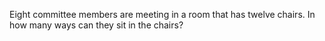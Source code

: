 Eight committee members are meeting in a room that has twelve chairs. In how many ways can they sit in the chairs?